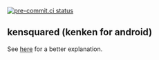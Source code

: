 [![pre-commit.ci status](https://results.pre-commit.ci/badge/github/asottile/kenken/master.svg)](https://results.pre-commit.ci/latest/github/asottile/kenken/master)

## kensquared (kenken for android)

See [here](http://anthonysottile.com/android_kenken.htm) for a better
explanation.
